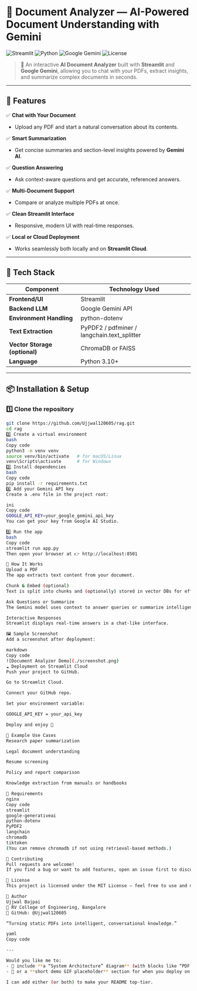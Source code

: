 # 🧠 Document Analyzer — AI-Powered Document Understanding with Gemini

![Streamlit](https://img.shields.io/badge/Framework-Streamlit-FF4B4B?style=flat-square&logo=streamlit)
![Python](https://img.shields.io/badge/Python-3.10%2B-blue?style=flat-square&logo=python)
![Google Gemini](https://img.shields.io/badge/Powered%20by-Google%20Gemini-4285F4?style=flat-square&logo=google)
![License](https://img.shields.io/badge/License-MIT-green?style=flat-square)

> 📄 An interactive **AI Document Analyzer** built with **Streamlit** and **Google Gemini**, allowing you to chat with your PDFs, extract insights, and summarize complex documents in seconds.

---

## 🚀 Features

✅ **Chat with Your Document**
- Upload any PDF and start a natural conversation about its contents.

✅ **Smart Summarization**
- Get concise summaries and section-level insights powered by **Gemini AI**.

✅ **Question Answering**
- Ask context-aware questions and get accurate, referenced answers.

✅ **Multi-Document Support**
- Compare or analyze multiple PDFs at once.

✅ **Clean Streamlit Interface**
- Responsive, modern UI with real-time responses.

✅ **Local or Cloud Deployment**
- Works seamlessly both locally and on **Streamlit Cloud**.

---

## 🧩 Tech Stack

| Component | Technology Used |
|------------|----------------|
| **Frontend/UI** | Streamlit |
| **Backend LLM** | Google Gemini API |
| **Environment Handling** | python-dotenv |
| **Text Extraction** | PyPDF2 / pdfminer / langchain.text_splitter |
| **Vector Storage (optional)** | ChromaDB or FAISS |
| **Language** | Python 3.10+ |

---

## 📦 Installation & Setup

### 1️⃣ Clone the repository
```bash
git clone https://github.com/Ujjwal120605/rag.git
cd rag
2️⃣ Create a virtual environment
bash
Copy code
python3 -m venv venv
source venv/bin/activate   # for macOS/Linux
venv\Scripts\activate      # for Windows
3️⃣ Install dependencies
bash
Copy code
pip install -r requirements.txt
4️⃣ Add your Gemini API key
Create a .env file in the project root:

ini
Copy code
GOOGLE_API_KEY=your_google_gemini_api_key
You can get your key from Google AI Studio.

5️⃣ Run the app
bash
Copy code
streamlit run app.py
Then open your browser at 👉 http://localhost:8501

🧠 How It Works
Upload a PDF
The app extracts text content from your document.

Chunk & Embed (optional)
Text is split into chunks and (optionally) stored in vector DBs for efficient retrieval.

Ask Questions or Summarize
The Gemini model uses context to answer queries or summarize intelligently.

Interactive Responses
Streamlit displays real-time answers in a chat-like interface.

🖼️ Sample Screenshot
Add a screenshot after deployment:

markdown
Copy code
![Document Analyzer Demo](./screenshot.png)
☁️ Deployment on Streamlit Cloud
Push your project to GitHub.

Go to Streamlit Cloud.

Connect your GitHub repo.

Set your environment variable:

GOOGLE_API_KEY = your_api_key

Deploy and enjoy 🚀

🧾 Example Use Cases
Research paper summarization

Legal document understanding

Resume screening

Policy and report comparison

Knowledge extraction from manuals or handbooks

🧰 Requirements
nginx
Copy code
streamlit
google-generativeai
python-dotenv
PyPDF2
langchain
chromadb
tiktoken
(You can remove chromadb if not using retrieval-based methods.)

🤝 Contributing
Pull requests are welcome!
If you find a bug or want to add features, open an issue first to discuss your ideas.

🪪 License
This project is licensed under the MIT License — feel free to use and modify it.

👤 Author
Ujjwal Bajpai
📍 RV College of Engineering, Bangalore
💼 GitHub: @Ujjwal120605

“Turning static PDFs into intelligent, conversational knowledge.”

yaml
Copy code

---

Would you like me to:
- 🔹 include **a “System Architecture” diagram** (with blocks like “PDF Input → Text Splitter → Gemini Model → Streamlit UI”)?  
- 🔹 or a **short demo GIF placeholder** section for when you deploy on Streamlit Cloud?

I can add either (or both) to make your README top-tier.
